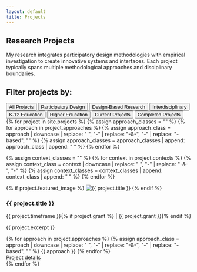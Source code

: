 ```yaml
---
layout: default
title: Projects
---
```


<section class="page-header">
  <h1 class="page-title">Research Projects</h1>
  <p class="page-subtitle">My research integrates participatory design methodologies with empirical investigation to create innovative systems and interfaces. Each project typically spans multiple methodological approaches and disciplinary boundaries.</p>
</section>

<section class="filter-controls">
  <h2 class="filter-title">Filter projects by:</h2>
  <div class="filter-options">
    <button class="filter-button active" data-filter="all">All Projects</button>
    <button class="filter-button" data-filter="participatory">Participatory Design</button>
    <button class="filter-button" data-filter="research">Design-Based Research</button>
    <button class="filter-button" data-filter="interdisciplinary">Interdisciplinary</button>
    <button class="filter-button" data-filter="k12">K-12 Education</button>
    <button class="filter-button" data-filter="higher">Higher Education</button>
    <button class="filter-button" data-filter="current">Current Projects</button>
    <button class="filter-button" data-filter="completed">Completed Projects</button>
  </div>
</section>

<div class="project-grid">
  {% for project in site.projects %}
  {% assign approach_classes = "" %}
  {% for approach in project.approaches %}
    {% assign approach_class = approach | downcase | replace: " ", "-" | replace: "-&-", "-" | replace: "-based", "" %}
    {% assign approach_classes = approach_classes | append: approach_class | append: " " %}
  {% endfor %}
  
  {% assign context_classes = "" %}
  {% for context in project.contexts %}
    {% assign context_class = context | downcase | replace: " ", "-" | replace: "-&-", "-" %}
    {% assign context_classes = context_classes | append: context_class | append: " " %}
  {% endfor %}
  
  <div class="project-card" data-category="{{ approach_classes }} {{ context_classes }} {{ project.status | downcase }}">
    {% if project.featured_image %}
    <img src="{{ project.featured_image }}" alt="{{ project.title }}" class="project-image">
    {% endif %}
    <div class="project-content">
      <h3 class="project-title">{{ project.title }}</h3>
      <p class="project-meta">{{ project.timeframe }}{% if project.grant %} | {{ project.grant }}{% endif %}</p>
      <p class="project-description">{{ project.excerpt }}</p>
      <div class="tag-container">
        {% for approach in project.approaches %}
        {% assign approach_class = approach | downcase | replace: " ", "-" | replace: "-&-", "-" | replace: "-based", "" %}
        <span class="tag"><span class="tag-indicator {{ approach_class }}"></span>{{ approach }}</span>
        {% endfor %}
      </div>
      <a href="{{ project.url }}" class="project-link">Project details</a>
    </div>
  </div>
  {% endfor %}
</div>

<script>
  document.addEventListener('DOMContentLoaded', function() {
    const filterButtons = document.querySelectorAll('.filter-button');
    const projectCards = document.querySelectorAll('.project-card');
    
    filterButtons.forEach(button => {
      button.addEventListener('click', function() {
        // Remove active class from all buttons
        filterButtons.forEach(btn => btn.classList.remove('active'));
        
        // Add active class to clicked button
        this.classList.add('active');
        
        // Get filter value
        const filterValue = this.getAttribute('data-filter');
        
        // Filter projects
        projectCards.forEach(card => {
          if (filterValue === 'all' || card.getAttribute('data-category').includes(filterValue)) {
            card.style.display = 'block';
          } else {
            card.style.display = 'none';
          }
        });
      });
    });
  });
</script>

